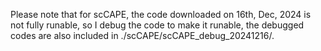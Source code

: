 Please note that for scCAPE, the code downloaded on 16th, Dec, 2024 is not fully runable, so I debug the code to make it runable, the debugged codes are also included in ./scCAPE/scCAPE_debug_20241216/.